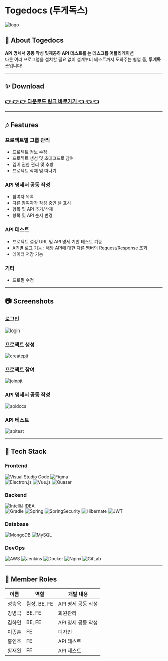 # Togedocs (투게독스)
![logo](/readmeassets/logo.png)
## :dog: About Togedocs

**API 명세서 공동 작성 및제공하 API 테스트를 는 데스크톱 어플리케이션**   
다른 여러 프로그램을 설치할 필요 없이 설계부터 테스트까지 도와주는 협업 툴, **투게독스**입니다!

<hr/>

## :sparkles: Download
### [:point_right: :point_right: :point_right: 다운로드 링크 바로가기 :point_left: :point_left: :point_left: ](https://lab.ssafy.com/s07-final/S07P31A404/uploads/d9ac93dd5f1c2351ff3f646cb26f4312/TogeDocs_Setup_0.1.0.exe)

<hr/>
   
## :notes: Features
### 프로젝트별 그룹 관리
- 프로젝트 정보 수정
- 프로젝트 생성 및 초대코드로 참여
- 멤버 권한 관리 및 추방
- 프로젝트 삭제 및 떠나기

### API 명세서 공동 작성
- 참여자 목록
- 다른 참여자가 작성 중인 셀 표시
- 항목 및 API 추가/삭제
- 항목 및 API 순서 변경

### API 테스트
- 프로젝트 설정 URL 및 API 명세 기반 테스트 기능
- API별 로그 기능 : 해당 API에 대한 다른 멤버의 Request/Response 조회
- 데이터 저장 기능

### 기타
- 프로필 수정

<hr/>

## :camera: Screenshots
### 로그인
![login](/readmeassets/login.gif)
### 프로젝트 생성
![createpjt](/readmeassets/createpjt.gif)
### 프로젝트 참여
![joinpjt](/readmeassets/joinpjt.gif)
### API 명세서 공동 작성
![apidocs](/readmeassets/apidocs.gif)
### API 테스트
![apitest](/readmeassets/apitest.gif)

<hr/>

## :pushpin: Tech Stack
### Frontend
![Visual Studio Code](https://img.shields.io/badge/Visual%20Studio%20Code-0078d7.svg?style=for-the-badge&logo=visual-studio-code&logoColor=white)
![Figma](https://img.shields.io/badge/figma-%23F24E1E.svg?style=for-the-badge&logo=figma&logoColor=white)   
![Electron.js](https://img.shields.io/badge/Electron-191970?style=for-the-badge&logo=Electron&logoColor=white)
![Vue.js](https://img.shields.io/badge/vuejs-%2335495e.svg?style=for-the-badge&logo=vuedotjs&logoColor=%234FC08D)
![Quasar](https://img.shields.io/badge/Quasar-16B7FB?style=for-the-badge&logo=quasar&logoColor=black)

### Backend
![IntelliJ IDEA](https://img.shields.io/badge/IntelliJ_IDEA-000000.svg?style=for-the-badge&logo=intellij-idea&logoColor=white)   
![Gradle](https://img.shields.io/badge/Gradle-02303A.svg?style=for-the-badge&logo=Gradle&logoColor=white)
![Spring](https://img.shields.io/badge/spring-%236DB33F.svg?style=for-the-badge&logo=spring&logoColor=white)
![SpringSecurity](https://img.shields.io/badge/Spring_Security-6DB33F?style=for-the-badge&logo=Spring-Security&logoColor=white)
![Hibernate](https://img.shields.io/badge/Hibernate-59666C?style=for-the-badge&logo=Hibernate&logoColor=white)
![JWT](https://img.shields.io/badge/JWT-323330?style=for-the-badge&logo=json-web-tokens&logoColor=pink)

### Database
![MongoDB](https://img.shields.io/badge/MongoDB-%234ea94b.svg?style=for-the-badge&logo=mongodb&logoColor=white)
![MySQL](https://img.shields.io/badge/MySQL-005C84?style=for-the-badge&logo=mysql&logoColor=white)

### DevOps
![AWS](https://img.shields.io/badge/AWS-%23FF9900.svg?style=for-the-badge&logo=amazon-aws&logoColor=white)
![Jenkins](https://img.shields.io/badge/jenkins-%232C5263.svg?style=for-the-badge&logo=jenkins&logoColor=white)
![Docker](https://img.shields.io/badge/docker-%230db7ed.svg?style=for-the-badge&logo=docker&logoColor=white)
![Nginx](https://img.shields.io/badge/nginx-%23009639.svg?style=for-the-badge&logo=nginx&logoColor=white)
![GitLab](https://img.shields.io/badge/gitlab-%23181717.svg?style=for-the-badge&logo=gitlab&logoColor=white)

<hr/>

## :raised_hands: Member Roles

| 이름   | 역할         | 개발 내용          |
| ------ | ------------ | ------------------ |
| 정승욱 | 팀장, BE, FE | API 명세 공동 작성 |
| 강병국 | BE, FE       | 회원관리           |
| 김하연 | BE, FE       | API 명세 공동 작성 |
| 이종훈 | FE           | 디자인             |
| 홍인호 | FE           | API 테스트         |
| 황재완 | FE           | API 테스트         |
